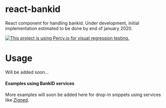 # react-bankid
React component for handling bankid. Under development, initial implementation estimated to be done by end of january 2020.

[![This project is using Percy.io for visual regression testing.](https://percy.io/static/images/percy-badge.svg)](https://percy.io/Zigned/zigned-frontend)

# Usage
Will be added soon...

#### Examples using BankID services
More examples will soon be added here for drop-in snippets using services like [Zigned](https://mailchi.mp/3068980d5365/zigned-pre-register).

